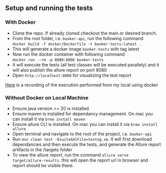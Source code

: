 ## Setup and running the tests

### With Docker

* Clone the repo. If already cloned checkout the main or desired branch.
* From the root folder, i.e. `booker-api`, run the following command<br>
  ```docker build -f docker/Dockerfile -t booker-tests:latest .```
* This will generate a docker image `booker-tests` with tag latest
* Now run the docker container with following command<br> ```docker run --rm -p 8080:8080 booker-tests```
* It will execute the tests (all test classes will be executed parallely) and it will also publish the allure report on
  port 8080
* Open `http://localhost:8080` for visualizing the test report

[Here](https://drive.google.com/file/d/1gYtQLV4BFSDmIz8zFTkJfp9KL8-FTDHw/view?usp=sharing) is a recording of the execution performed from my local using docker

### Without Docker on Local Machine

* Ensure java version >= 20 is installed
* Ensure maven is installed for dependancy management. On mac you can install it via `brew install maven`
* Ensure allure CLI is installed. On mac you can install it via `brew install allure`
* Open terminal and navigate to the root of the project, i.e. `booker-api`
* Run `mvn clean test -DsuiteXmlFile=testng.xm`. It will first download dependancies and then execute the tests, and
  generate the Allure report artifacts in the /targets folder
* To view the allure report, run the command `allure serve target/allure-results`. this will open the report url in
  browser and report should be visible there.

